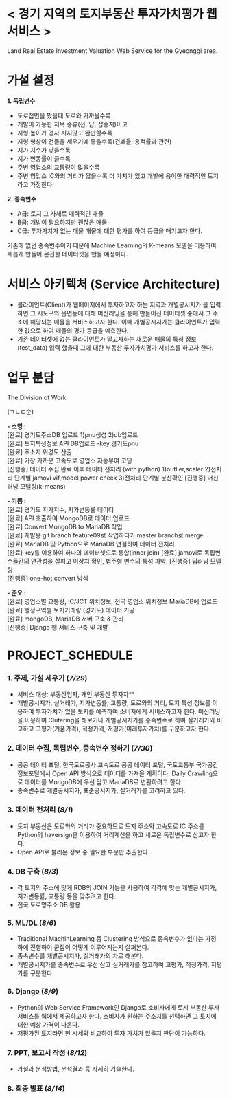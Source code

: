 #
# **< 경기 지역의 토지부동산 투자가치평가 웹서비스 >**
Land  Real Estate Investment Valuation Web Service for the Gyeonggi area.
   
#

# **가설 설정**

**1. 독립변수**
- 도로접면을 봤을때 도로와 가까울수록 
- 개발이 가능한 지목 종류(전, 답, 잡종지)이고 
- 지형 높이가 경사 지지않고 완만할수록
- 지형 형상이 건물을 세우기에 좋을수록(건폐율, 용적률과 관련)
- 지가 지수가 낮을수록
- 지가 변동률이 클수록
- 주변 영업소의 교통량이 많을수록
- 주변 영업소 IC와의 거리가 짧을수록
더 가치가 있고 개발에 용이한 매력적인 토지라고 가정한다.
   
**2. 종속변수**
- A급: 토지 그 자체로 매력적인 매물 
- B급: 개발이 필요하지만 괜찮은 매물
- C급: 투자가치가 없는 매물
매물에 대한 평가를 하여 등급을 매기고자 한다.
   
기존에 없던 종속변수이기 때문에 Machine Learning의 K-means 모델을 이용하여 새롭게 만들어 온전한 데이터셋을 만들 예정이다.

#

# **서비스 아키텍처 (Service Architecture)**
   
- 클라이언트(Client)가 웹페이지에서 투자하고자 하는 지역과 개별공시지가 을 입력하면 그 시도구와 읍면동에 대해 머신러닝을 통해 만들어진 데이터셋 중에서 그 주소에 해당되는 매물을 서비스하고자 한다. 이때 개별공시지가는 클라이언트가 입력한 값으로 하여 매물의 평가 등급을 예측한다.
- 기존 데이터셋에 없는 클라이언트가 알고자하는 새로운 매물의 특성 정보(test_data) 입력 했을때 그에 대한 부동산 투자가치평가 서비스를 하고자 한다.
   
#
   
# **업무 분담**
The Division of Work   
  
  
(ㄱㄴㄷ순)   
  
  
**- 소영 :**   
   [완료] 경기도주소DB 업로드 1)pnu생성 2)db업로드   
   [완료] 토지특성정보 API DB업로드 -key:경기도pnu   
   [완료] 주소지 위경도 산출   
   [완료] 가장 가까운 고속도로 영업소 자동부여 코딩   
   [진행중] 데이터 수집 완료 이후 데이터 전처리 (with python)
   1)outlier,scaler 2)전처리 단계별 jamovi vif,model power check 3)전처리 단계별 분산확인
   [진행중] 머신러닝 모델링(k-means)      
 
   
**- 기쁨 :**   
   [완료] 경기도 지가지수, 지가변동률 데이터   
   [완료] API 호출하여 MongoDB로 데이터 업로드   
   [완료] Convert MongoDB to MariaDB 작업   
   [완료] 개발용 git branch feature09로 작업하다가 master branch로 merge.   
   [완료] MariaDB 및 Python으로 MariaDB 연결하여 데이터 전처리   
   [완료] key를 이용하여 하나의 데이터셋으로 통합(inner join)
   [완료] jamovi로 독립변수들간의 연관성을 살피고 이상치 확인, 범주형 변수의 특성 파악.
   [진행중] 딥러닝 모델링   
   [진행중] one-hot convert 방식      
   
   
**- 준오 :**   
   [완료] 영업소별 교통량, IC/JCT 위치정보, 전국 영업소 위치정보 MariaDB에 업로드   
   [완료] 행정구역별 토지거래량 (경기도) 데이터 가공   
   [완료] mongoDB, MariaDB 서버 구축 & 관리   
   [진행중] Django 웹 서비스 구축 및 개발       
   
   
#



# PROJECT_SCHEDULE   


### 1. 주제, 가설 세우기 (_7/29_)       
- 서비스 대상: 부동산업자, 개인 부동산 투자자**
- 개별공시지가, 실거래가, 지가변동률, 교통량, 도로와의 거리, 토지 특성 정보를 이용하여 투자가치가 있을 토지를 예측하여 소비자에게 서비스하고자 한다. 머신러닝을 이용하여 Clutering을 해보거나 개별공시지가를 종속변수로 하여 실거래가와 비교하고 고평가(거품가격), 적정가격, 저평가(미래투자가치)를 구분하고자 한다.

   

### 2. 데이터 수집, 독립변수, 종속변수 정하기 (_7/30_)
- 공공 데이터 포털, 한국도로공사 고속도로 공공 데이터 포털, 국토교통부 국가공간정보포털에서 Open API 방식으로 데이터를 가져올 계획이다. Daily Crawling으로 데이터를 MongoDB에 우선 담고 MariaDB로 변환하려고 한다.   
- 종속변수로 개별공시지가, 표준공시지가, 실거래가를 고려하고 있다.    
   

### 3. 데이터 전처리 (_8/1_)
- 토지 부동산은 도로와의 거리가 중요하므로 토지 주소와 고속도로 IC 주소를 Python의 haversign을 이용하여 거리계산을 하고 새로운 독립변수로 삼고자 한다.
- Open API로 불러온 정보 중 필요한 부분만 추출한다.   
   

### 4. DB 구축 (_8/3_)
- 각 토지의 주소에 맞게 RDB의 JOIN 기능을 사용하여 각각에 맞는 개별공시지가, 지가변동률, 교통량 등을 맞추려고 한다.
- 전국 도로명주소 DB 활용   
   

### 5. ML/DL (_8/6_)
- Traditional MachinLearning 중 Clustering 방식으로 종속변수가 없다는 가정 하에 진행하여 군집이 어떻게 이루어지는지 살펴본다.
- 종속변수를 개별공시지가, 실거래가의 차로 해본다.
- 개별공시지가를 종속변수로 우선 삼고 실거래가를 참고하여 고평가, 적정가격, 저평가를 구분한다.   
   

### 6. Django (_8/9_)
- Python의 Web Service Framework인 Django로 소비자에게 토지 부동산 투자 서비스를 웹에서 제공하고자 한다. 소비자가 원하는 주소지를 선택하면 그 토지에 대한 예상 가격이 나온다. 
- 저평가된 토지라면 현 시세와 비교하여 투자 가치가 있을지 판단이 가능하다.   
   

### 7. PPT, 보고서 작성 (_8/12_)
- 가설과 분석방법, 분석결과 등 자세히 기술한다.   
   

### 8. 최종 발표 (_8/14_)
